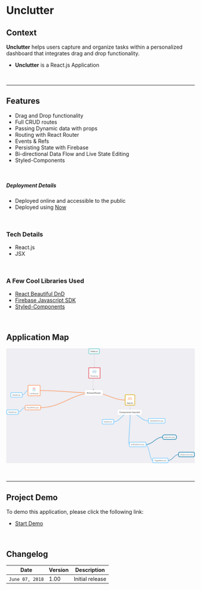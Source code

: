 # Unclutter

## Context

**Unclutter** helps users capture and organize tasks within a personalized dashboard that integrates drag and drop functionality.

* **Unclutter** is a React.js Application

&nbsp;

---



## Features

* Drag and Drop functionality
* Full CRUD routes
* Passing Dynamic data with props
* Routing with React Router
* Events & Refs
* Persisting State with Firebase
* Bi-directional Data Flow and Live State Editing
* Styled-Components

&nbsp;

##### Deployment Details

* Deployed online and accessible to the public
* Deployed using [Now](https://zeit.co/now)

&nbsp;


### Tech Details

* React.js
* JSX

&nbsp;



### A Few Cool Libraries Used

* [React Beautiful DnD](https://github.com/atlassian/react-beautiful-dnd)
* [Firebase Javascript SDK](https://github.com/firebase/firebase-js-sdk)
* [Styled-Components](https://github.com/styled-components/styled-components)




&nbsp;




## Application Map

![Unclutter-App-Map](/public/images/Unclutter-App-Map.png)

&nbsp;

---

## Project Demo

To demo this application, please click the following link:

* [Start Demo](https://unclutter-app.now.sh/)



&nbsp;




## Changelog

| Date | Version | Description |
| --- | --- | ---
| `June 07, 2018` | 1.00 | Initial release





&nbsp;
